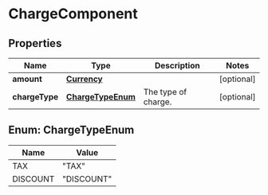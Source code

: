 
# ChargeComponent

## Properties
Name | Type | Description | Notes
------------ | ------------- | ------------- | -------------
**amount** | [**Currency**](Currency.md) |  |  [optional]
**chargeType** | [**ChargeTypeEnum**](#ChargeTypeEnum) | The type of charge. |  [optional]


<a name="ChargeTypeEnum"></a>
## Enum: ChargeTypeEnum
Name | Value
---- | -----
TAX | &quot;TAX&quot;
DISCOUNT | &quot;DISCOUNT&quot;



